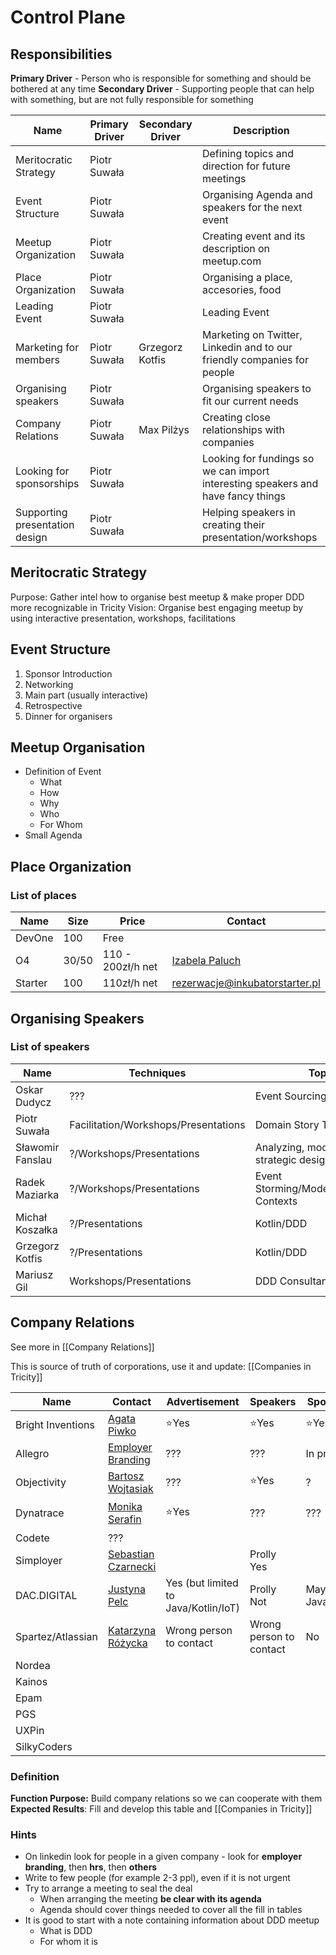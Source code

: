 # Control Plane

## Responsibilities

**Primary Driver** - Person who is responsible for something and should be bothered at any time 
**Secondary Driver** - Supporting people that can help with something, but are not fully responsible for something

| Name                           | Primary Driver | Secondary Driver | Description                                                                      |
| ------------------------       | -------------- | ---------------- | -------------------------------------------------------------------------------- |
| Meritocratic Strategy          | Piotr Suwała   |                  | Defining topics and direction for future meetings                                |
| Event Structure                | Piotr Suwała   |                  | Organising Agenda and speakers for the next event                                |
| Meetup Organization            | Piotr Suwała   |                  | Creating event and its description on meetup.com                                 |
| Place Organization             | Piotr Suwała   |                  | Organising a place, accesories, food                                             |
| Leading Event                  | Piotr Suwała   |                  | Leading Event                                                                    |
| Marketing for members          | Piotr Suwała   | Grzegorz Kotfis  | Marketing on Twitter, Linkedin and to our friendly companies for people          |
| Organising speakers            | Piotr Suwała   |                  | Organising speakers to fit our current needs                                     |
| Company Relations              | Piotr Suwała   | Max Pilżys       | Creating close relationships with companies                                      |
| Looking for sponsorships       | Piotr Suwała   |                  | Looking for fundings so we can import interesting speakers and have fancy things |
| Supporting presentation design | Piotr Suwała   |                  | Helping speakers in creating their presentation/workshops                        |


## Meritocratic Strategy

Purpose: Gather intel how to organise best meetup & make proper DDD more recognizable in Tricity
Vision: Organise best engaging meetup by using interactive presentation, workshops, facilitations

## Event Structure

1. Sponsor Introduction
1. Networking
1. Main part (usually interactive)
1. Retrospective
1. Dinner for organisers

## Meetup Organisation

- Definition of Event
    - What
    - How
    - Why
    - Who
    - For Whom
- Small Agenda

## Place Organization

### List of places

| Name    | Size  | Price             | Contact                                           |
| --      | --    | --                | --                                                |
| DevOne  | 100   | Free              |                                                   |
| O4      | 30/50 | 110 - 200zł/h net | [Izabela Paluch](izabela.paluch@oliviacentre.com) |
| Starter | 100   | 110zł/h net       | rezerwacje@inkubatorstarter.pl                    |


## Organising Speakers


### List of speakers

| Name             | Techniques                           | Topics                                    | City     | Payment           |
| -------------    | ----------                           | ---------------                           | ----     | ----------------  |
| Oskar Dudycz     | ???                                  | Event Sourcing                            | Wrocław? | Expense Coverage? |
| Piotr Suwała     | Facilitation/Workshops/Presentations | Domain Story Telling                      | Tricity  | None              |
| Sławomir Fanslau | ?/Workshops/Presentations            | Analyzing, modelling, strategic design    | Tricity  | None?             |
| Radek Maziarka   | ?/Workshops/Presentations            | Event Storming/Modelling/Bounded Contexts | Wrocław? | Expense Coverage  |
| Michał Koszałka  | ?/Presentations                      | Kotlin/DDD                                | Tricity  | None              |
| Grzegorz Kotfis  | ?/Presentations                      | Kotlin/DDD                                | Tricity  | None              |
| Mariusz Gil      | Workshops/Presentations              | DDD Consultancy/Modelling                 | Wrocław  | ???               |


## Company Relations

See more in [[Company Relations]]

This is source of truth of corporations, use it and update: [[Companies in Tricity]]

| Name                   | Contact                                                                                     | Advertisement                        | Speakers                | Sponsorships              | Place            |
| ---------------------- | ------------------------------------------------------------------------------------------- | -------------                        | --------                | ------------              | ------           |
| Bright Inventions      | [Agata Piwko](https://www.linkedin.com/in/agata-piwko-269077b5/)                            | ⭐Yes                                | ⭐Yes                   | ⭐Yes                     | Small            |
| Allegro                | [Employer Branding](eb@allegro.pl)                                                          | ???                                  | ???                     | In progress               | ???              |
| Objectivity            | [Bartosz Wojtasiak](https://www.linkedin.com/in/bartosz-wojtasiak-61ab72115/)               | ???                                  | ⭐Yes                   | ?                         | Maybe            |
| Dynatrace              | [Monika Serafin](https://www.linkedin.com/in/monikaserafin/)                                | ⭐Yes                                | ???                     | ???                       | ⭐100+ ppl       |
| Codete                 | ???                                                                                         |                                      |                         |                           |                  |
| Simployer              | [Sebastian Czarnecki](https://www.linkedin.com/in/sebastian-czarnecki-b7b4b782/)            |                                      | Prolly Yes              |                           |                  |
| DAC.DIGITAL            | [Justyna Pelc](https://www.linkedin.com/in/justynapelc/)                                    | Yes (but limited to Java/Kotlin/IoT) | Prolly Not              | Maybe for Java/Kotlin/IoT | Max 20-30 people |
| Spartez/Atlassian      | [Katarzyna Różycka](https://www.linkedin.com/in/katarzyna-r%C3%B3%C5%BCycka-57060b12a/)     | Wrong person to contact              | Wrong person to contact | No                        | No               |
| Nordea                 |                                                                                             |                                      |                         |                           |                  |
| Kainos                 |                                                                                             |                                      |                         |                           |                  |
| Epam                   |                                                                                             |                                      |                         |                           |                  |
| PGS                    |                                                                                             |                                      |                         |                           |                  |
| UXPin                  |                                                                                             |                                      |                         |                           |                  |
| SilkyCoders            |                                                                                             |                                      |                         |                           |                  |

### Definition

**Function Purpose:** Build company relations so we can cooperate with them
**Expected Results**: Fill and develop this table and [[Companies in Tricity]]

### Hints
- On linkedin look for people in a given company - look for **employer branding**, then **hrs**, then **others**
- Write to few people (for example 2-3 ppl), even if it is not urgent
- Try to arrange a meeting to seal the deal
	- When arranging the meeting **be clear with its agenda**
	- Agenda should cover things needed to cover all the fill in tables
- It is good to start with a note containing information about DDD meetup
    - What is DDD
    - For whom it is
